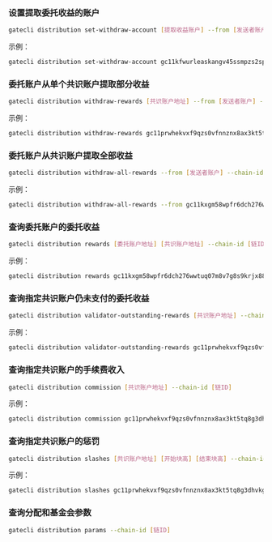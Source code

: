 
### 设置提取委托收益的账户	
```bash
gatecli distribution set-withdraw-account [提取收益账户] --from [发送者账户] --chain-id [链ID]
```
示例：

```bash
gatecli distribution set-withdraw-account gc11kfwurleaskangv45ssmpzs2sprhxjsfdlqgqjs --from gc11kxgm58wpfr6dch276wwtuq07m8v7g8s9krjx88 --chain-id testnet
```

### 委托账户从单个共识账户提取部分收益
```bash
gatecli distribution withdraw-rewards [共识账户地址] --from [发送者账户] --chain-id [链ID]
```
示例：

```bash
gatecli distribution withdraw-rewards gc11prwhekvxf9qzs0vfnnznx8ax3kt5tq8g3dhvkg --from gc11kxgm58wpfr6dch276wwtuq07m8v7g8s9krjx88 --chain-id testnet
```

### 委托账户从共识账户提取全部收益
```bash
gatecli distribution withdraw-all-rewards --from [发送者账户] --chain-id [链ID]
```
示例：

```bash
gatecli distribution withdraw-all-rewards --from gc11kxgm58wpfr6dch276wwtuq07m8v7g8s9krjx88 --chain-id testnet
```

### 查询委托账户的委托收益
```bash
gatecli distribution rewards [委托账户地址] [共识账户地址] --chain-id [链ID]
```
示例：

```bash
gatecli distribution rewards gc11kxgm58wpfr6dch276wwtuq07m8v7g8s9krjx88 gc11prwhekvxf9qzs0vfnnznx8ax3kt5tq8g3dhvkg --chain-id testnet
```


### 查询指定共识账户仍未支付的委托收益
```bash
gatecli distribution validator-outstanding-rewards [共识账户地址] --chain-id [链ID]
```
示例：

```bash
gatecli distribution validator-outstanding-rewards gc11prwhekvxf9qzs0vfnnznx8ax3kt5tq8g3dhvkg --chain-id testnet
```

### 查询指定共识账户的手续费收入
```bash
gatecli distribution commission [共识账户地址] --chain-id [链ID]
```
示例：

```bash
gatecli distribution commission gc11prwhekvxf9qzs0vfnnznx8ax3kt5tq8g3dhvkg --chain-id testnet
```

### 查询指定共识账户的惩罚
```bash
gatecli distribution slashes [共识账户地址] [开始块高] [结束块高] --chain-id [链ID]
```
示例：

```bash
gatecli distribution slashes gc11prwhekvxf9qzs0vfnnznx8ax3kt5tq8g3dhvkg 100 1000 --chain-id testnet
```	

### 查询分配和基金会参数		
```bash
gatecli distribution params --chain-id [链ID]
```


